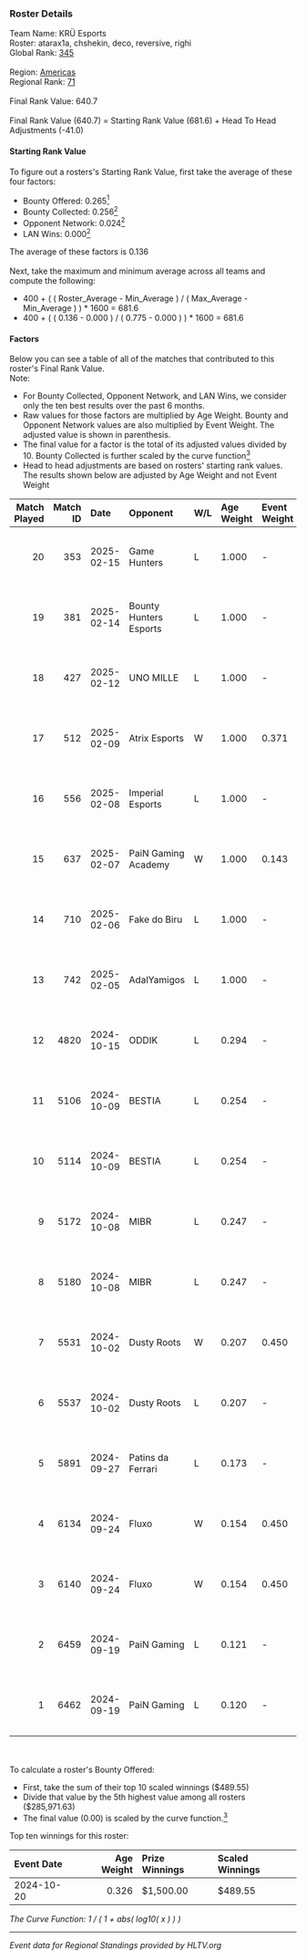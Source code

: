 ### Roster Details<br />
Team Name: KRÜ Esports<br />
Roster: atarax1a, chshekin, deco, reversive, righi<br />
Global Rank: [345](../../standings_global_2025_02_28.md)<br />
<br />
Region: [Americas]( ../../standings_americas_2025_02_28.md)<br />
Regional Rank: [71]( ../../standings_americas_2025_02_28.md)<br />
<br />
Final Rank Value:  640.7<br />
<br />
Final Rank Value (640.7) = Starting Rank Value (681.6) + Head To Head Adjustments (-41.0)<br />

#### Starting Rank Value<br />
To figure out a rosters's Starting Rank Value, first take the average of these four factors:<br />
- Bounty Offered: 0.265[<sup>1</sup>](#table2)
- Bounty Collected: 0.256[<sup>2</sup>](#table1)
- Opponent Network: 0.024[<sup>2</sup>](#table1)
- LAN Wins: 0.000[<sup>2</sup>](#table1)

The average of these factors is 0.136<br />
<br />
Next, take the maximum and minimum average across all teams and compute the following:<br />
- 400 + ( ( Roster_Average - Min_Average ) / ( Max_Average - Min_Average ) ) * 1600 = 681.6
- 400 + ( ( 0.136 - 0.000 ) / ( 0.775 - 0.000 ) ) * 1600 = 681.6


#### Factors<br />
Below you can see a table of all of the matches that contributed to this roster's Final Rank Value.<br />
Note:<br />

- For Bounty Collected, Opponent Network, and LAN Wins, we consider only the ten best results over the past 6 months.
- Raw values for those factors are multiplied by Age Weight. Bounty and Opponent Network values are also multiplied by Event Weight. The adjusted value is shown in parenthesis.
- The final value for a factor is the total of its adjusted values divided by 10. Bounty Collected is further scaled by the curve function[<sup>3</sup>](#curveFunction)
- Head to head adjustments are based on rosters' starting rank values. The results shown below are adjusted by Age Weight and not Event Weight
<span id="table1"></span><br />


| Match Played | Match ID | Date       | Opponent               | W/L | Age Weight | Event Weight | Bounty Collected | Opponent Network | LAN Wins  | H2H Adj. | Roster                                     |
| -: | -: | :- | :- | :- | :- | :- | :- | :- | :- | -: | :- |
|           20 |      353 | 2025-02-15 | Game Hunters           | L   | 1.000      | -            | -                | -                | -         |   -12.95 | atarax1a, chshekin, deco, reversive, righi |
|           19 |      381 | 2025-02-14 | Bounty Hunters Esports | L   | 1.000      | -            | -                | -                | -         |   -10.40 | atarax1a, chshekin, deco, reversive, righi |
|           18 |      427 | 2025-02-12 | UNO MILLE              | L   | 1.000      | -            | -                | -                | -         |    -9.31 | atarax1a, chshekin, deco, reversive, righi |
|           17 |      512 | 2025-02-09 | Atrix Esports          | W   | 1.000      | 0.371        | 0.006 (0.002)    | 0.289 (0.107)    | 0 (0.000) |    16.53 | atarax1a, chshekin, deco, reversive, righi |
|           16 |      556 | 2025-02-08 | Imperial Esports       | L   | 1.000      | -            | -                | -                | -         |    -4.25 | atarax1a, chshekin, deco, reversive, righi |
|           15 |      637 | 2025-02-07 | PaiN Gaming Academy    | W   | 1.000      | 0.143        | 0.000 (0.000)    | 0.188 (0.027)    | 0 (0.000) |    10.40 | atarax1a, chshekin, deco, reversive, righi |
|           14 |      710 | 2025-02-06 | Fake do Biru           | L   | 1.000      | -            | -                | -                | -         |   -17.63 | atarax1a, chshekin, deco, reversive, righi |
|           13 |      742 | 2025-02-05 | AdalYamigos            | L   | 1.000      | -            | -                | -                | -         |   -12.89 | atarax1a, chshekin, deco, reversive, righi |
|           12 |     4820 | 2024-10-15 | ODDIK                  | L   | 0.294      | -            | -                | -                | -         |    -2.13 | atarax1a, deco, laser, reversive, righi    |
|           11 |     5106 | 2024-10-09 | BESTIA                 | L   | 0.254      | -            | -                | -                | -         |    -1.84 | atarax1a, deco, laser, reversive, righi    |
|           10 |     5114 | 2024-10-09 | BESTIA                 | L   | 0.254      | -            | -                | -                | -         |    -1.86 | atarax1a, deco, laser, reversive, righi    |
|            9 |     5172 | 2024-10-08 | MIBR                   | L   | 0.247      | -            | -                | -                | -         |    -0.57 | atarax1a, deco, laser, reversive, righi    |
|            8 |     5180 | 2024-10-08 | MIBR                   | L   | 0.247      | -            | -                | -                | -         |    -0.57 | atarax1a, deco, laser, reversive, righi    |
|            7 |     5531 | 2024-10-02 | Dusty Roots            | W   | 0.207      | 0.450        | 0.010 (0.001)    | 0.401 (0.037)    | 0 (0.000) |     4.42 | atarax1a, deco, laser, reversive, righi    |
|            6 |     5537 | 2024-10-02 | Dusty Roots            | L   | 0.207      | -            | -                | -                | -         |    -2.13 | atarax1a, deco, laser, reversive, righi    |
|            5 |     5891 | 2024-09-27 | Patins da Ferrari      | L   | 0.173      | -            | -                | -                | -         |    -3.96 | atarax1a, deco, laser, reversive, righi    |
|            4 |     6134 | 2024-09-24 | Fluxo                  | W   | 0.154      | 0.450        | 0.066 (0.005)    | 0.512 (0.036)    | 0 (0.000) |     4.11 | atarax1a, deco, laser, reversive, righi    |
|            3 |     6140 | 2024-09-24 | Fluxo                  | W   | 0.154      | 0.450        | 0.066 (0.005)    | 0.512 (0.035)    | 0 (0.000) |     4.13 | atarax1a, deco, laser, reversive, righi    |
|            2 |     6459 | 2024-09-19 | PaiN Gaming            | L   | 0.121      | -            | -                | -                | -         |    -0.03 | atarax1a, deco, laser, reversive, righi    |
|            1 |     6462 | 2024-09-19 | PaiN Gaming            | L   | 0.120      | -            | -                | -                | -         |    -0.03 | atarax1a, deco, laser, reversive, righi    |

<br />
<span id="table2"></span><br />
To calculate a roster's Bounty Offered:<br />

- First, take the sum of their top 10 scaled winnings ($489.55)
- Divide that value by the 5th highest value among all rosters ($285,971.63)
- The final value (0.00) is scaled by the curve function.[<sup>3</sup>](#curveFunction)

Top ten winnings for this roster:<br />

| Event Date | Age Weight | Prize Winnings | Scaled Winnings |
| :- | -: | :- | :- |
| 2024-10-20 |      0.326 | $1,500.00      | $489.55         |


<span id="curveFunction"></span>_The Curve Function: 1 / ( 1 + abs( log10( x ) ) )_<br />

---
_Event data for Regional Standings provided by HLTV.org_<br />
